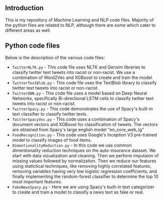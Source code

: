 ## Introduction

This is my repository of Machine Learning and NLP code files. Majority of the python files are related to NLP, although there are some which cater to different areas as well. 

## Python code files

Below is the description of the various code files:

- `TwitterNLTK.py` - This code file uses NLTK and Gensim libraries to classify twitter text tweets into racist or non-racist. We use a combination of Word2Vec and XGBoost to create and train the model.
- `TwitterTextBlob.py` - This code file uses the TextBlob library to classify twitter text tweets into racist or non-racist.
- `TwitterDNN.py` - This code file uses a model based on Deep Neural Networks, specifically Bi-directional LSTM cells to classify twitter text tweets into racist or non-racist.
- `TwitterSpacy.py` - This code demonstrates the use of Spacy's built-in text classifier to classify twitter texts.
- `TwitterSpacyVec.py` - This code uses a combination of Spacy's document vectors and XGBoost for classification of tweets. The vectors are obtained from Spacy's large english model "en_core_web_lg"
- `FoodRecognition.py` - This code uses Google's Inception V3 pre-trained model to classify images of food items.
- `DimentionalityReduction.py` - In this code we use common dimentionality reduction techniques on the auto-insurance dataset. We start with data vizualization and cleaning. Then we perform imputaion of missing values followed by normalization. Then we reduce our features using statictical techniques, like removing highly correlated features, removing variables having very low logistic regression coefficients, and finally implementing the random-forest classifier to determine the top 10 most important features.
- `FakeNewsSpacy.py` - Here we are using Spacy's built-in text categorizer to create and train a model to classify a news text as fake or real. 

